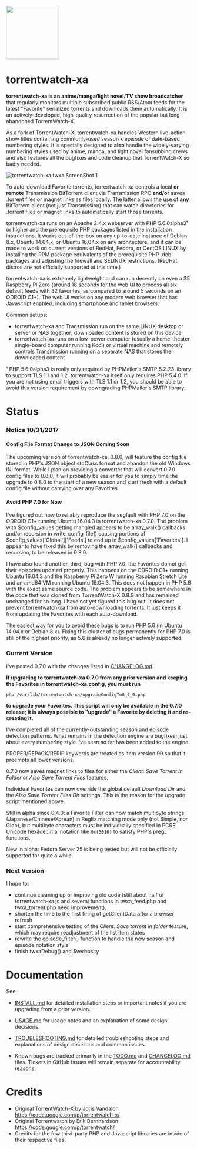 <img src="http://silverlakecorp.com/torrentwatch-xa/torrentwatch-xa-logo144.png" width="144" height="144"/>

torrentwatch-xa
===============

__torrentwatch-xa is an anime/manga/light novel/TV show broadcatcher__ that regularly monitors multiple subscribed public RSS/Atom feeds for the latest "Favorite" serialized torrents and downloads them automatically. It is an actively-developed, high-quality resurrection of the popular but long-abandoned TorrentWatch-X.

As a fork of TorrentWatch-X, torrentwatch-xa handles Western live-action show titles containing commonly-used season x episode or date-based numbering styles. It is specially designed to __also__ handle the widely-varying numbering styles used by anime, manga, and light novel fansubbing crews and also features all the bugfixes and code cleanup that TorrentWatch-X so badly needed.

![torrentwatch-xa twxa ScreenShot 1](http://silverlakecorp.com/torrentwatch-xa/twxaScreenShot1.png)

To auto-download Favorite torrents, torrentwatch-xa controls a local __or remote__ Transmission BitTorrent client via Transmission RPC __and/or__ saves .torrent files or magnet links as files locally. The latter allows the use of __any__ BitTorrent client (not just Transmission) that can watch directories for .torrent files or magnet links to automatically start those torrents.

torrentwatch-xa runs on an Apache 2.4.x webserver with PHP 5.6.0alpha3&sup1; or higher and the prerequisite PHP packages listed in the installation instructions. It works out-of-the-box on any up-to-date instance of Debian 8.x, Ubuntu 14.04.x, or Ubuntu 16.04.x on any architecture, and it can be made to work on current versions of RedHat, Fedora, or CentOS LINUX by installing the RPM package equivalents of the prerequisite PHP .deb packages and adjusting the firewall and SELINUX restrictions. (RedHat distros are not officially supported at this time.)

torrentwatch-xa is extremely lightweight and can run decently on even a $5 Raspberry Pi Zero (around 18 seconds for the web UI to process all six default feeds with 32 favorites, as compared to around 5 seconds on an ODROID C1+). The web UI works on any modern web browser that has Javascript enabled, including smartphone and tablet browsers.

Common setups:

- torrentwatch-xa and Transmission run on the same LINUX desktop or server or NAS together; downloaded content is stored on this device
- torrentwatch-xa runs on a low-power computer (usually a home-theater single-board computer running Kodi) or virtual machine and remotely controls Transmission running on a separate NAS that stores the downloaded content

&sup1; PHP 5.6.0alpha3 is really only required by PHPMailer's SMTP 5.2.23 library to support TLS 1.1 and 1.2. torrentwatch-xa itself only requires PHP 5.4.0. If you are not using email triggers with TLS 1.1 or 1.2, you should be able to avoid this version requirement by downgrading PHPMailer's SMTP library.

Status
===============

### Notice 10/31/2017

#### Config File Format Change to JSON Coming Soon

The upcoming version of torrentwatch-xa, 0.8.0, will feature the config file stored in PHP's JSON object stdClass format and abandon the old Windows INI format. While I plan on providing a converter that will convert 0.7.0 config files to 0.8.0, it will probably be easier for you to simply time the upgrade to 0.8.0 to the start of a new season and start fresh with a default config file without carrying over any Favorites.

#### Avoid PHP 7.0 for Now

I've figured out how to reliably reproduce the segfault with PHP 7.0 on the ODROID C1+ running Ubuntu 16.04.3 in torrentwatch-xa 0.7.0. The problem with $config_values getting mangled appears to be array_walk() callbacks and/or recursion in write_config_file() causing portions of $config_values['Global']['Feeds'] to end up in $config_values['Favorites']. I appear to have fixed this by removing the array_walk() callbacks and recursion, to be released in 0.8.0.

I have also found another, third, bug with PHP 7.0: the Favorites do not get their episodes updated properly. This happens on the ODROID C1+ running Ubuntu 16.04.3 and the Raspberry Pi Zero W running Raspbian Stretch Lite and an amd64 VM running Ubuntu 16.04.3. This does not happen in PHP 5.6 with the exact same source code. The problem appears to be somewhere in the code that was cloned from TorrentWatch-X 0.8.9 and has remained unchanged for so long. I have not yet figured this bug out. It does not prevent torrentwatch-xa from auto-downloading torrents. It just keeps it from updating the Favorites with each auto-download.

The easiest way for you to avoid these bugs is to run PHP 5.6 (in Ubuntu 14.04.x or Debian 8.x). Fixing this cluster of bugs permanently for PHP 7.0 is still of the highest priority, as 5.6 is already no longer actively supported.

### Current Version

I've posted 0.7.0 with the changes listed in [CHANGELOG.md](CHANGELOG.md).

__If upgrading to torrentwatch-xa 0.7.0 from any prior version and keeping the Favorites in torrentwatch-xa.config, you must run__

`php /var/lib/torrentwatch-xa/upgradeConfigTo0_7_0.php`

__to upgrade your Favorites. This script will only be available in the 0.7.0 release; it is always possible to "upgrade" a Favorite by deleting it and re-creating it.__

I've completed all of the currently-outstanding season and episode detection patterns. What remains in the detection engine are bugfixes; just about every numbering style I've seen so far has been added to the engine.

PROPER/REPACK/RERIP keywords are treated as item version 99 so that it preempts all lower versions.

0.7.0 now saves magnet links to files for either the _Client: Save Torrent in Folder_ or _Also Save Torrent Files_ features.

Individual Favorites can now override the global default _Download Dir_ and the _Also Save Torrent Files Dir_ settings. This is the reason for the upgrade script mentioned above.

Still in alpha since 0.4.0: a Favorite Filter can now match multibyte strings (Japanese/Chinese/Korean) in RegEx matching mode only (not Simple, nor Glob), but multibyte characters must be individually specified in PCRE Unicode hexadecimal notation like `0x{3010}` to satisfy PHP's preg_ functions.

New in alpha: Fedora Server 25 is being tested but will not be officially supported for quite a while.

### Next Version

I hope to:

- continue cleaning up or improving old code (still about half of torrentwatch-xa.js and several functions in twxa_feed.php and twxa_torrent.php need improvement).
- shorten the time to the first firing of getClientData after a browser refresh
- start comprehensive testing of the _Client: Save torrent in folder_ feature, which may require readjustment of the list item states
- rewrite the episode_filter() function to handle the new season and episode notation style
- finish twxaDebug() and $verbosity


Documentation
===============

See:

- [INSTALL.md](INSTALL.md) for detailed installation steps or important notes if you are upgrading from a prior version.

- [USAGE.md](USAGE.md) for usage notes and an explanation of some design decisions.

- [TROUBLESHOOTING.md](TROUBLESHOOTING.md) for detailed troubleshooting steps and explanations of design decisions and common issues.

- Known bugs are tracked primarily in the [TODO.md](TODO.md) and [CHANGELOG.md](CHANGELOG.md) files. Tickets in GitHub Issues will remain separate for accountability reasons.

Credits
===============

- Original TorrentWatch-X by Joris Vandalon https://code.google.com/p/torrentwatch-x/
- Original Torrentwatch by Erik Bernhardson https://code.google.com/p/torrentwatch/
- Credits for the few third-party PHP and Javascript libraries are inside of their respective files.